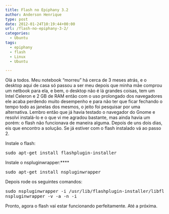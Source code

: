 ```yaml
---
title: Flash no Epiphany 3.2
author: Anderson Henrique
type: post
date: 2012-01-24T10:19:44+00:00
url: /flash-no-epiphany-3-2/
categories:
  - Ubuntu
tags:
  - epiphany
  - flash
  - Linux
  - Ubuntu

---
```

Olá a todos. Meu notebook &#8220;morreu&#8221; há cerca de 3 meses atrás, e o desktop aqui de casa só passou a ser meu depois que minha mãe comprou um netbook para ela, e bem, o desktop não é lá grandes coisas, tem um Intel Celeron e 2 GB de RAM então com o uso prolongado dos navegadores ele acaba perdendo muito desempenho e para não ter que ficar fechando o tempo todo as janelas dos mesmos, o jeito foi pesquisar por uma alternativa. Lembro então que já havia testado o navegador do Gnome e resolvi instalá-lo e o que vi me agradou bastante, mas ainda havia um porém: o flash não funcionava de maneira alguma. Depois de uns dois dias, eis que encontro a solução. Se já estiver com o flash instalado vá ao passo 2.

Instale o flash:

<pre class="brush:shell">sudo apt-get install flashplugin-installer</pre>

Instale o nspluginwrapper:****

<pre class="brush:shell">sudo apt-get install nspluginwrapper</pre>

Depois rode os seguintes comandos:

<pre class="brush:shell">sudo nspluginwrapper -i /usr/lib/flashplugin-installer/libflashplayer.so
nspluginwrapper -v -a -n -i</pre>

Pronto, agora o flash vai estar funcionando perfeitamente. Até a próxima.